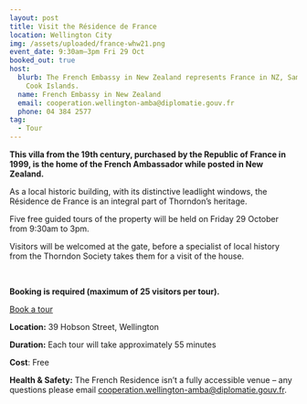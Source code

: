 ```yaml
---
layout: post
title: Visit the Résidence de France
location: Wellington City
img: /assets/uploaded/france-whw21.png
event_date: 9:30am–3pm Fri 29 Oct
booked_out: true
host:
  blurb: The French Embassy in New Zealand represents France in NZ, Samoa, and the
    Cook Islands.
  name: French Embassy in New Zealand
  email: cooperation.wellington-amba@diplomatie.gouv.fr
  phone: 04 384 2577
tag:
  - Tour
---
```

**This villa from the 19th century, purchased by the Republic of France in 1999, is the home of the French Ambassador while posted in New Zealand.** 

As a local historic building, with its distinctive leadlight windows, the Résidence de France is an integral part of Thorndon’s heritage. 

Five free guided tours of the property will be held on Friday 29 October from 9:30am to 3pm. 

Visitors will be welcomed at the gate, before a specialist of local history from the Thorndon Society takes them for a visit of the house. 

<br>

**Booking is required (maximum of 25 visitors per tour).**

<a href="https://www.eventfinda.co.nz/2021/discover-la-residence-de-france/wellington" class="button">Book a tour</a>

**Location:** 39 Hobson Street, Wellington

**Duration:** Each tour will take approximately 55 minutes

**Cost**: Free

**Health & Safety:** The French Residence isn’t a fully accessible venue – any questions please email [cooperation.wellington-amba@diplomatie.gouv.fr](mailto:cooperation.wellington-amba@diplomatie.gouv.fr).